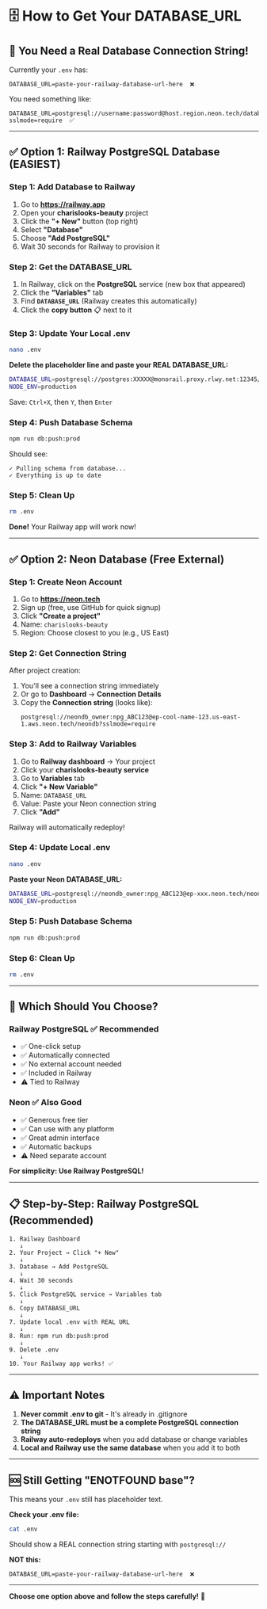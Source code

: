 # 🗄️ How to Get Your DATABASE_URL

## 🎯 You Need a Real Database Connection String!

Currently your `.env` has:
```
DATABASE_URL=paste-your-railway-database-url-here  ❌
```

You need something like:
```
DATABASE_URL=postgresql://username:password@host.region.neon.tech/database?sslmode=require  ✅
```

---

## ✅ **Option 1: Railway PostgreSQL Database (EASIEST)**

### **Step 1: Add Database to Railway**

1. Go to **https://railway.app**
2. Open your **charislooks-beauty** project
3. Click the **"+ New"** button (top right)
4. Select **"Database"**
5. Choose **"Add PostgreSQL"**
6. Wait 30 seconds for Railway to provision it

### **Step 2: Get the DATABASE_URL**

1. In Railway, click on the **PostgreSQL** service (new box that appeared)
2. Click the **"Variables"** tab
3. Find **`DATABASE_URL`** (Railway creates this automatically)
4. Click the **copy button** 📋 next to it

### **Step 3: Update Your Local .env**

```bash
nano .env
```

**Delete the placeholder line and paste your REAL DATABASE_URL:**
```bash
DATABASE_URL=postgresql://postgres:XXXXX@monorail.proxy.rlwy.net:12345/railway
NODE_ENV=production
```

Save: `Ctrl+X`, then `Y`, then `Enter`

### **Step 4: Push Database Schema**

```bash
npm run db:push:prod
```

Should see:
```
✓ Pulling schema from database...
✓ Everything is up to date
```

### **Step 5: Clean Up**

```bash
rm .env
```

**Done!** Your Railway app will work now!

---

## ✅ **Option 2: Neon Database (Free External)**

### **Step 1: Create Neon Account**

1. Go to **https://neon.tech**
2. Sign up (free, use GitHub for quick signup)
3. Click **"Create a project"**
4. Name: `charislooks-beauty`
5. Region: Choose closest to you (e.g., US East)

### **Step 2: Get Connection String**

After project creation:
1. You'll see a connection string immediately
2. Or go to **Dashboard** → **Connection Details**
3. Copy the **Connection string** (looks like):
   ```
   postgresql://neondb_owner:npg_ABC123@ep-cool-name-123.us-east-1.aws.neon.tech/neondb?sslmode=require
   ```

### **Step 3: Add to Railway Variables**

1. Go to **Railway dashboard** → Your project
2. Click your **charislooks-beauty service**
3. Go to **Variables** tab
4. Click **"+ New Variable"**
5. Name: `DATABASE_URL`
6. Value: Paste your Neon connection string
7. Click **"Add"**

Railway will automatically redeploy!

### **Step 4: Update Local .env**

```bash
nano .env
```

**Paste your Neon DATABASE_URL:**
```bash
DATABASE_URL=postgresql://neondb_owner:npg_ABC123@ep-xxx.neon.tech/neondb?sslmode=require
NODE_ENV=production
```

### **Step 5: Push Database Schema**

```bash
npm run db:push:prod
```

### **Step 6: Clean Up**

```bash
rm .env
```

---

## 🎯 **Which Should You Choose?**

### **Railway PostgreSQL** ✅ Recommended
- ✅ One-click setup
- ✅ Automatically connected
- ✅ No external account needed
- ✅ Included in Railway
- ⚠️ Tied to Railway

### **Neon** ✅ Also Good
- ✅ Generous free tier
- ✅ Can use with any platform
- ✅ Great admin interface
- ✅ Automatic backups
- ⚠️ Need separate account

**For simplicity: Use Railway PostgreSQL!**

---

## 📋 **Step-by-Step: Railway PostgreSQL (Recommended)**

```
1. Railway Dashboard
   ↓
2. Your Project → Click "+ New"
   ↓
3. Database → Add PostgreSQL
   ↓
4. Wait 30 seconds
   ↓
5. Click PostgreSQL service → Variables tab
   ↓
6. Copy DATABASE_URL
   ↓
7. Update local .env with REAL URL
   ↓
8. Run: npm run db:push:prod
   ↓
9. Delete .env
   ↓
10. Your Railway app works! ✅
```

---

## ⚠️ **Important Notes**

1. **Never commit .env to git** - It's already in .gitignore
2. **The DATABASE_URL must be a complete PostgreSQL connection string**
3. **Railway auto-redeploys** when you add database or change variables
4. **Local and Railway use the same database** when you add it to both

---

## 🆘 **Still Getting "ENOTFOUND base"?**

This means your `.env` still has placeholder text.

**Check your .env file:**
```bash
cat .env
```

Should show a REAL connection string starting with `postgresql://`

**NOT this:**
```
DATABASE_URL=paste-your-railway-database-url-here  ❌
```

---

**Choose one option above and follow the steps carefully!** 🚀

